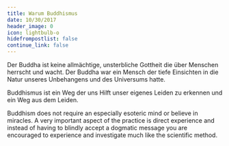 ```yaml
---
title: Warum Buddhismus
date: 10/30/2017
header_image: 0
icon: lightbulb-o
hidefrompostlist: false
continue_link: false
---
```

Der Buddha ist keine allmächtige, unsterbliche Gottheit die über Menschen herrscht und wacht. Der Buddha war ein Mensch der tiefe Einsichten in die Natur unseres Unbehangens und des Universums hatte.

Buddhismus ist ein Weg der uns Hilft unser eigenes Leiden zu erkennen und ein Weg aus dem Leiden.

Buddhism does not require an especially esoteric mind or believe in miracles. A very important aspect of the practice is direct experience and instead of having to blindly accept a dogmatic message you are encouraged to experience and investigate much like the scientific method.